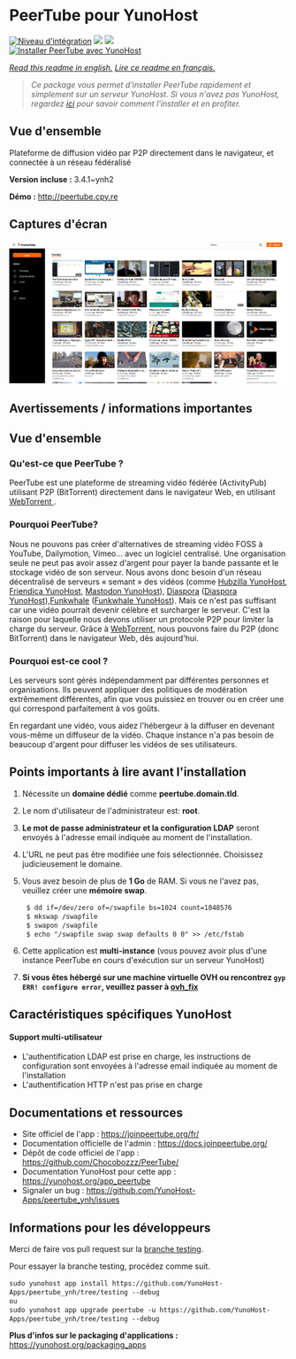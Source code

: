 # PeerTube pour YunoHost

[![Niveau d'intégration](https://dash.yunohost.org/integration/peertube.svg)](https://dash.yunohost.org/appci/app/peertube) ![](https://ci-apps.yunohost.org/ci/badges/peertube.status.svg) ![](https://ci-apps.yunohost.org/ci/badges/peertube.maintain.svg)  
[![Installer PeerTube avec YunoHost](https://install-app.yunohost.org/install-with-yunohost.svg)](https://install-app.yunohost.org/?app=peertube)

*[Read this readme in english.](./README.md)*
*[Lire ce readme en français.](./README_fr.md)*

> *Ce package vous permet d'installer PeerTube rapidement et simplement sur un serveur YunoHost.
Si vous n'avez pas YunoHost, regardez [ici](https://yunohost.org/#/install) pour savoir comment l'installer et en profiter.*

## Vue d'ensemble

Plateforme de diffusion vidéo par P2P directement dans le navigateur, et connectée à un réseau fédéralisé

**Version incluse :** 3.4.1~ynh2

**Démo :** http://peertube.cpy.re

## Captures d'écran

![](./doc/screenshots/screenshot1.png)

## Avertissements / informations importantes

## Vue d'ensemble

### Qu'est-ce que PeerTube ?
PeerTube est une plateforme de streaming vidéo fédérée (ActivityPub) utilisant P2P (BitTorrent) directement dans le navigateur Web, en utilisant <a href="https://github.com/feross/webtorrent"> WebTorrent </a>.

### Pourquoi PeerTube?

Nous ne pouvons pas créer d'alternatives de streaming vidéo FOSS à YouTube, Dailymotion, Vimeo... avec un logiciel centralisé. Une organisation seule ne peut pas avoir assez d'argent pour payer la bande passante et le stockage vidéo de son serveur.
Nous avons donc besoin d'un réseau décentralisé de serveurs « semant » des vidéos (comme [Hubzilla YunoHost](https://github.com/YunoHost-Apps/hubzilla_ynh), [Friendica YunoHost](https://github.com/YunoHost-Apps/friendica_ynh), [Mastodon YunoHost](https://github.com/YunoHost-Apps/mastodon_ynh)), [Diaspora](https://github.com/diaspora/diaspora) ([Diaspora YunoHost](https://github.com/YunoHost-Apps/diaspora_ynh)),[Funkwhale](https://funkwhale.audio) ([Funkwhale YunoHost](https://github.com/YunoHost-Apps/funkwhale_ynh)).
Mais ce n'est pas suffisant car une vidéo pourrait devenir célèbre et surcharger le serveur. C'est la raison pour laquelle nous devons utiliser un protocole P2P pour limiter la charge du serveur. Grâce à [WebTorrent](https://github.com/feross/webtorrent), nous pouvons faire du P2P (donc BitTorrent) dans le navigateur Web, dès aujourd'hui.

### Pourquoi est-ce cool ?

Les serveurs sont gérés indépendamment par différentes personnes et organisations. Ils peuvent appliquer des politiques de modération extrêmement différentes, afin que vous puissiez en trouver ou en créer une qui correspond parfaitement à vos goûts.

En regardant une vidéo, vous aidez l'hébergeur à la diffuser en devenant vous-même un diffuseur de la vidéo. Chaque instance n'a pas besoin de beaucoup d'argent pour diffuser les vidéos de ses utilisateurs.

## Points importants à lire avant l'installation

1. Nécessite un **domaine dédié** comme **peertube.domain.tld**.
1. Le nom d'utilisateur de l'administrateur est: **root**.
1. **Le mot de passe administrateur et la configuration LDAP** seront envoyés à l'adresse email indiquée au moment de l'installation.
1. L'URL ne peut pas être modifiée une fois sélectionnée. Choisissez judicieusement le domaine.
1. Vous avez besoin de plus de **1 Go** de RAM. Si vous ne l'avez pas, veuillez créer une **mémoire swap**.

 
        $ dd if=/dev/zero of=/swapfile bs=1024 count=1048576
        $ mkswap /swapfile
        $ swapon /swapfile
        $ echo "/swapfile swap swap defaults 0 0" >> /etc/fstab

1. Cette application est **multi-instance** (vous pouvez avoir plus d'une instance PeerTube en cours d'exécution sur un serveur YunoHost)
1. **Si vous êtes hébergé sur une machine virtuelle OVH ou rencontrez `gyp ERR! configure error`, veuillez passer à [ovh_fix](https://github.com/YunoHost-Apps/peertube_ynh/tree/ovh_fix)**

## Caractéristiques spécifiques YunoHost

#### Support multi-utilisateur

* L'authentification LDAP est prise en charge, les instructions de configuration sont envoyées à l'adresse email indiquée au moment de l'installation
* L'authentification HTTP n'est pas prise en charge

## Documentations et ressources

* Site officiel de l'app : https://joinpeertube.org/fr/
* Documentation officielle de l'admin : https://docs.joinpeertube.org/
* Dépôt de code officiel de l'app : https://github.com/Chocobozzz/PeerTube/
* Documentation YunoHost pour cette app : https://yunohost.org/app_peertube
* Signaler un bug : https://github.com/YunoHost-Apps/peertube_ynh/issues

## Informations pour les développeurs

Merci de faire vos pull request sur la [branche testing](https://github.com/YunoHost-Apps/peertube_ynh/tree/testing).

Pour essayer la branche testing, procédez comme suit.
```
sudo yunohost app install https://github.com/YunoHost-Apps/peertube_ynh/tree/testing --debug
ou
sudo yunohost app upgrade peertube -u https://github.com/YunoHost-Apps/peertube_ynh/tree/testing --debug
```

**Plus d'infos sur le packaging d'applications :** https://yunohost.org/packaging_apps